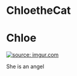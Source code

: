# ChloetheCat
<!DOCTYPE html>

<html>
<body>

<h1> Chloe </h1>

<a href="https://imgur.com/7HpCkbX"><img src="https://i.imgur.com/7HpCkbXb.jpg" title="source: imgur.com" /></a>

<p> She is an angel </p>


</body>
</html>
